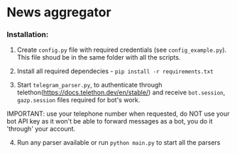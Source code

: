

# News aggregator

### Installation:

1. Create `config.py` file with required credentials (see `config_example.py`). This file shoud be in the same folder with all the scripts.

2. Install all required dependecies - `pip install -r requirements.txt`

3. Start `telegram_parser.py`, to authenticate through telethon(https://docs.telethon.dev/en/stable/) and receive `bot.session`, `gazp.session` files required for bot's work.

IMPORTANT: use your telephone number when requested, do NOT use your bot API key as it won't be able to forward messages as a bot, you do it 'through' your account. 

4. Run any parser available or run `python main.py` to start all the parsers
